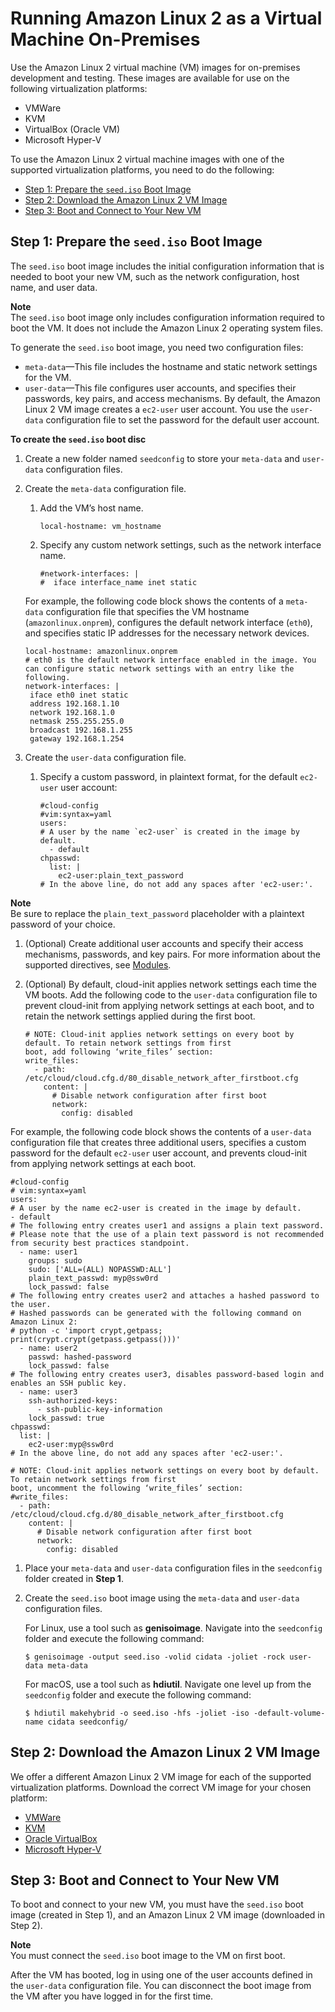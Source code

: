 # Running Amazon Linux 2 as a Virtual Machine On\-Premises<a name="amazon-linux-2-virtual-machine"></a>

Use the Amazon Linux 2 virtual machine \(VM\) images for on\-premises development and testing\. These images are available for use on the following virtualization platforms:
+ VMWare
+ KVM
+ VirtualBox \(Oracle VM\)
+ Microsoft Hyper\-V

To use the Amazon Linux 2 virtual machine images with one of the supported virtualization platforms, you need to do the following:
+ [Step 1: Prepare the `seed.iso` Boot Image](#amazon-linux-2-virtual-machine-prepare)
+ [Step 2: Download the Amazon Linux 2 VM Image](#amazon-linux-2-virtual-machine-download)
+ [Step 3: Boot and Connect to Your New VM](#amazon-linux-2-virtual-machine-boot)

## Step 1: Prepare the `seed.iso` Boot Image<a name="amazon-linux-2-virtual-machine-prepare"></a>

The `seed.iso` boot image includes the initial configuration information that is needed to boot your new VM, such as the network configuration, host name, and user data\.

**Note**  
The `seed.iso` boot image only includes configuration information required to boot the VM\. It does not include the Amazon Linux 2 operating system files\.

To generate the `seed.iso` boot image, you need two configuration files:
+ `meta-data`—This file includes the hostname and static network settings for the VM\.
+ `user-data`—This file configures user accounts, and specifies their passwords, key pairs, and access mechanisms\. By default, the Amazon Linux 2 VM image creates a `ec2-user` user account\. You use the `user-data` configuration file to set the password for the default user account\.

**To create the `seed.iso` boot disc**

1. Create a new folder named `seedconfig` to store your `meta-data` and `user-data` configuration files\.

1. Create the `meta-data` configuration file\.

   1. Add the VM’s host name\.

      ```
      local-hostname: vm_hostname
      ```

   1. Specify any custom network settings, such as the network interface name\. 

      ```
      #network-interfaces: |
      #  iface interface_name inet static
      ```

   For example, the following code block shows the contents of a `meta-data` configuration file that specifies the VM hostname \(`amazonlinux.onprem`\), configures the default network interface \(`eth0`\), and specifies static IP addresses for the necessary network devices\.

   ```
   local-hostname: amazonlinux.onprem
   # eth0 is the default network interface enabled in the image. You can configure static network settings with an entry like the following.
   network-interfaces: |
    iface eth0 inet static
    address 192.168.1.10
    network 192.168.1.0
    netmask 255.255.255.0
    broadcast 192.168.1.255
    gateway 192.168.1.254
   ```

1. Create the `user-data` configuration file\.

   1. Specify a custom password, in plaintext format, for the default `ec2-user` user account:

      ```
      #cloud-config
      #vim:syntax=yaml
      users:
      # A user by the name `ec2-user` is created in the image by default.
        - default
      chpasswd:
        list: |
          ec2-user:plain_text_password
      # In the above line, do not add any spaces after 'ec2-user:'.
      ```
**Note**  
Be sure to replace the `plain_text_password` placeholder with a plaintext password of your choice\.

   1. \(Optional\) Create additional user accounts and specify their access mechanisms, passwords, and key pairs\. For more information about the supported directives, see [Modules](http://cloudinit.readthedocs.io/en/latest/topics/modules.html)\.

   1. \(Optional\) By default, cloud\-init applies network settings each time the VM boots\. Add the following code to the `user-data` configuration file to prevent cloud\-init from applying network settings at each boot, and to retain the network settings applied during the first boot\.

      ```
      # NOTE: Cloud-init applies network settings on every boot by default. To retain network settings from first
      boot, add following ‘write_files’ section:
      write_files:
        - path: /etc/cloud/cloud.cfg.d/80_disable_network_after_firstboot.cfg
          content: |
            # Disable network configuration after first boot
            network:
              config: disabled
      ```

   For example, the following code block shows the contents of a `user-data` configuration file that creates three additional users, specifies a custom password for the default `ec2-user` user account, and prevents cloud\-init from applying network settings at each boot\.

   ```
   #cloud-config
   # vim:syntax=yaml
   users:
   # A user by the name ec2-user is created in the image by default.
   - default
   # The following entry creates user1 and assigns a plain text password.
   # Please note that the use of a plain text password is not recommended from security best practices standpoint.
     - name: user1
       groups: sudo
       sudo: ['ALL=(ALL) NOPASSWD:ALL']
       plain_text_passwd: myp@ssw0rd
       lock_passwd: false
   # The following entry creates user2 and attaches a hashed password to the user.
   # Hashed passwords can be generated with the following command on Amazon Linux 2:
   # python -c 'import crypt,getpass; print(crypt.crypt(getpass.getpass()))'
     - name: user2
       passwd: hashed-password
       lock_passwd: false
   # The following entry creates user3, disables password-based login and enables an SSH public key.
     - name: user3
       ssh-authorized-keys:
         - ssh-public-key-information
       lock_passwd: true
   chpasswd:
     list: |
       ec2-user:myp@ssw0rd
   # In the above line, do not add any spaces after 'ec2-user:'.
   
   # NOTE: Cloud-init applies network settings on every boot by default. To retain network settings from first
   boot, uncomment the following ‘write_files’ section:
   #write_files:
     - path: /etc/cloud/cloud.cfg.d/80_disable_network_after_firstboot.cfg
       content: |
         # Disable network configuration after first boot
         network:
           config: disabled
   ```

1. Place your `meta-data` and `user-data` configuration files in the `seedconfig` folder created in **Step 1**\.

1. Create the `seed.iso` boot image using the `meta-data` and `user-data` configuration files\.

   For Linux, use a tool such as **genisoimage**\. Navigate into the `seedconfig` folder and execute the following command:

   ```
   $ genisoimage -output seed.iso -volid cidata -joliet -rock user-data meta-data
   ```

   For macOS, use a tool such as **hdiutil**\. Navigate one level up from the `seedconfig` folder and execute the following command:

   ```
   $ hdiutil makehybrid -o seed.iso -hfs -joliet -iso -default-volume-name cidata seedconfig/
   ```

## Step 2: Download the Amazon Linux 2 VM Image<a name="amazon-linux-2-virtual-machine-download"></a>

We offer a different Amazon Linux 2 VM image for each of the supported virtualization platforms\. Download the correct VM image for your chosen platform:
+ [VMWare](https://cdn.amazonlinux.com/os-images/latest/vmware/)
+ [KVM](https://cdn.amazonlinux.com/os-images/latest/kvm/)
+ [Oracle VirtualBox](https://cdn.amazonlinux.com/os-images/latest/virtualbox/)
+ [Microsoft Hyper\-V](https://cdn.amazonlinux.com/os-images/latest/hyperv/)

## Step 3: Boot and Connect to Your New VM<a name="amazon-linux-2-virtual-machine-boot"></a>

To boot and connect to your new VM, you must have the `seed.iso` boot image \(created in Step 1\), and an Amazon Linux 2 VM image \(downloaded in Step 2\)\.

**Note**  
You must connect the `seed.iso` boot image to the VM on first boot\.

After the VM has booted, log in using one of the user accounts defined in the `user-data` configuration file\. You can disconnect the boot image from the VM after you have logged in for the first time\.